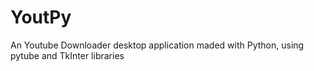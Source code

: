 # YoutPy
An Youtube Downloader desktop application maded with Python, using pytube and TkInter libraries
